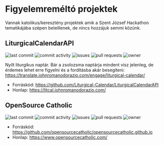 # Figyelemreméltó projektek
Vannak katolikus/keresztény projektek amik a Szent József Hackathon tematikájába szépen beleillenek, de nincs hozzájuk semmi közünk.

## LiturgicalCalendarAPI
![last commit](https://img.shields.io/github/last-commit/Liturgical-Calendar/LiturgicalCalendarAPI?style=for-the-badge)
![commit activity](https://img.shields.io/github/commit-activity/y/Liturgical-Calendar/LiturgicalCalendarAPI?style=for-the-badge) 
![issues](https://img.shields.io/github/issues/Liturgical-Calendar/LiturgicalCalendarAPI?style=for-the-badge)
![pull requests](https://img.shields.io/github/issues-pr/Liturgical-Calendar/LiturgicalCalendarAPI?style=for-the-badge)
![owner](https://img.shields.io/badge/Owner-JohnRDOrazio-red?style=for-the-badge&link=https%3A%2F%2Fgithub.com%2FJohnRDOrazio)

Nyílt liturgikus naptár. Bár a zsolozsma naptárja mindent visz jelenleg, de érdemes lehet erre figyelni és a fordításba akár besegíteni: https://translate.johnromanodorazio.com/engage/liturgical-calendar/
- Forráskód: https://github.com/Liturgical-Calendar/LiturgicalCalendarAPI
- Honlap: https://litcal.johnromanodorazio.com/

## OpenSource Catholic
![last commit](https://img.shields.io/github/last-commit/opensourcecatholic/opensourcecatholic.github.io?style=for-the-badge)
![commit activity](https://img.shields.io/github/commit-activity/y/opensourcecatholic/opensourcecatholic.github.io?style=for-the-badge) 
![issues](https://img.shields.io/github/issues/opensourcecatholic/opensourcecatholic.github.io?style=for-the-badge)
![pull requests](https://img.shields.io/github/issues-pr/opensourcecatholic/opensourcecatholic.github.io?style=for-the-badge)
![owner](https://img.shields.io/badge/Owner-opensourcecatholic-red?style=for-the-badge&link=https%3A%2F%2Fgithub.com%2Fopensourcecatholic)

- Forráskód: https://github.com/opensourcecatholic/opensourcecatholic.github.io
- Honlap: https://www.opensourcecatholic.com/
